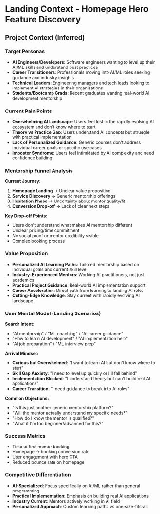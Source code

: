 # Landing Context - Homepage Hero Feature Discovery

## Project Context (Inferred)

### **Target Personas**
- **AI Engineers/Developers**: Software engineers wanting to level up their AI/ML skills and understand best practices
- **Career Transitioners**: Professionals moving into AI/ML roles seeking guidance and industry insights
- **Technical Leaders**: Engineering managers and tech leads looking to implement AI strategies in their organizations
- **Students/Bootcamp Grads**: Recent graduates wanting real-world AI development mentorship

### **Current Pain Points**
- **Overwhelming AI Landscape**: Users feel lost in the rapidly evolving AI ecosystem and don't know where to start
- **Theory vs Practice Gap**: Users understand AI concepts but struggle with practical implementation
- **Lack of Personalized Guidance**: Generic courses don't address individual career goals or specific use cases
- **Imposter Syndrome**: Users feel intimidated by AI complexity and need confidence building

### **Mentorship Funnel Analysis**
**Current Journey:**
1. **Homepage Landing** → Unclear value proposition
2. **Service Discovery** → Generic mentorship offerings
3. **Hesitation Phase** → Uncertainty about mentor quality/fit
4. **Conversion Drop-off** → Lack of clear next steps

**Key Drop-off Points:**
- Users don't understand what makes AI mentorship different
- Unclear pricing/time commitment
- No social proof or mentor credibility visible
- Complex booking process

### **Value Proposition**
- **Personalized AI Learning Paths**: Tailored mentorship based on individual goals and current skill level
- **Industry-Experienced Mentors**: Working AI practitioners, not just academics
- **Practical Project Guidance**: Real-world AI implementation support
- **Career Acceleration**: Direct path from learning to landing AI roles
- **Cutting-Edge Knowledge**: Stay current with rapidly evolving AI landscape

### **User Mental Model (Landing Scenarios)**
**Search Intent:**
- "AI mentorship" / "ML coaching" / "AI career guidance"
- "How to learn AI development" / "AI implementation help"
- "AI job preparation" / "ML interview prep"

**Arrival Mindset:**
- **Curious but Overwhelmed**: "I want to learn AI but don't know where to start"
- **Skill Gap Anxiety**: "I need to level up quickly or I'll fall behind"
- **Implementation Blocked**: "I understand theory but can't build real AI applications"
- **Career Transition**: "I need guidance to break into AI roles"

**Common Objections:**
- "Is this just another generic mentorship platform?"
- "Will the mentor actually understand my specific needs?"
- "How do I know the mentor is qualified?"
- "What if I'm too beginner/advanced for this?"

### **Success Metrics**
- Time to first mentor booking
- Homepage → booking conversion rate
- User engagement with hero CTA
- Reduced bounce rate on homepage

### **Competitive Differentiation**
- **AI-Specialized**: Focus specifically on AI/ML rather than general programming
- **Practical Implementation**: Emphasis on building real AI applications
- **Industry Current**: Mentors actively working in AI field
- **Personalized Approach**: Custom learning paths vs one-size-fits-all 